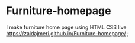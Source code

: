 # Furniture-homepage
I make furniture home page using HTML CSS
live https://zaidajmeri.github.io/Furniture-homepage/ ; 
